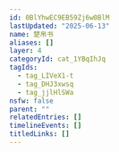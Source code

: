```yaml
---
id: 0BlYhwEC9EB59Zj6w0BlM
lastUpdated: "2025-06-13"
name: 楚帛书
aliases: []
layer: 4
categoryId: cat_1YBqIhJq
tagIds:
  - tag_LIVeX1-t
  - tag_DHJ3xwsq
  - tag_jjlHlSWa
nsfw: false
parent: ""
relatedEntries: []
timelineEvents: []
titledLinks: []
---
```


